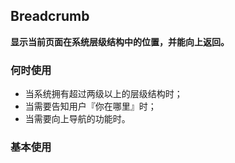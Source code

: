 ## Breadcrumb

**显示当前页面在系统层级结构中的位置，并能向上返回。**

### 何时使用

- 当系统拥有超过两级以上的层级结构时；
- 当需要告知用户『你在哪里』时；
- 当需要向上导航的功能时。

### 基本使用

<code src="./../demo/Breadcrumb/normal-usage.demo.tsx" />
